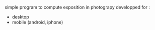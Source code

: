 simple program to compute exposition in photograpy
developped for :
- desktop
- mobile (android, iphone)